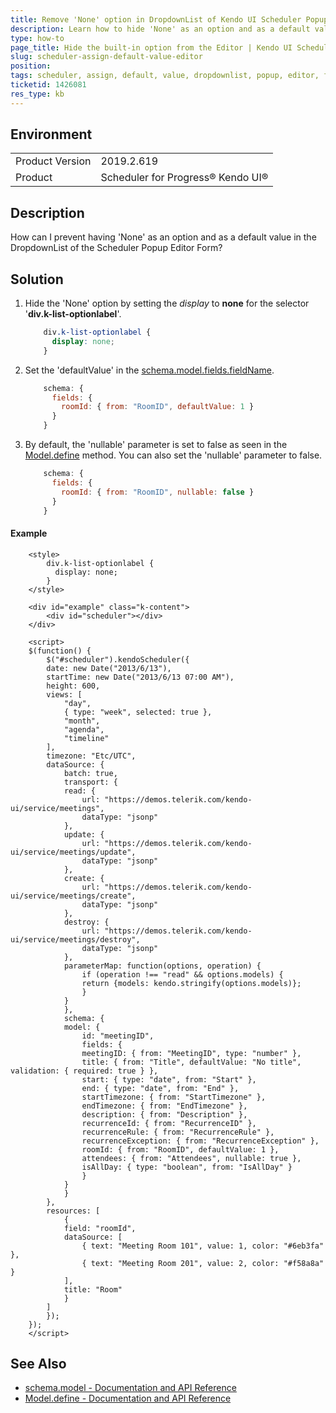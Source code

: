 ```yaml
---
title: Remove 'None' option in DropdownList of Kendo UI Scheduler Popup Editor
description: Learn how to hide 'None' as an option and as a default value in the DropdownList of the Popup Editor Form in the Kendo UI Scheduler.
type: how-to
page_title: Hide the built-in option from the Editor | Kendo UI Scheduler 
slug: scheduler-assign-default-value-editor
position: 
tags: scheduler, assign, default, value, dropdownlist, popup, editor, form, none, remove, hide, nullable, defaultvalue, schema, model
ticketid: 1426081
res_type: kb
---
```


## Environment
<table>
	<tbody>
		<tr>
			<td>Product Version</td>
			<td>2019.2.619</td>
		</tr>
		<tr>
			<td>Product</td>
			<td>Scheduler for Progress® Kendo UI®</td>
		</tr>
	</tbody>
</table>

## Description

How can I prevent having 'None' as an option and as a default value in the DropdownList of the Scheduler Popup Editor Form?

## Solution

1. Hide the 'None' option by setting the *display* to **none** for the selector '**div.k-list-optionlabel**'.

	```css
		div.k-list-optionlabel {
		  display: none;
		}
	```

1. Set the 'defaultValue' in the [schema.model.fields.fieldName](https://docs.telerik.com/kendo-ui/api/javascript/data/datasource/configuration/schema#schemamodel).

	```javascript
		schema: {
		  fields: {
		    roomId: { from: "RoomID", defaultValue: 1 }
		  }
		}
	```


1. By default, the 'nullable' parameter is set to false as seen in the [Model.define](https://docs.telerik.com/kendo-ui/api/javascript/data/model/methods/define) method. You can also set the 'nullable' parameter to false.

	```javascript
		schema: {
		  fields: {
		    roomId: { from: "RoomID", nullable: false }
		  }
		}
	```
#### Example

```dojo
	<style>
	    div.k-list-optionlabel {
	      display: none;
	    }
	</style>

	<div id="example" class="k-content">
	    <div id="scheduler"></div>
	</div>

	<script>
	$(function() {
	    $("#scheduler").kendoScheduler({
		date: new Date("2013/6/13"),
		startTime: new Date("2013/6/13 07:00 AM"),
		height: 600,
		views: [
		    "day",
		    { type: "week", selected: true },
		    "month",
		    "agenda",
		    "timeline"
		],
		timezone: "Etc/UTC",
		dataSource: {
		    batch: true,
		    transport: {
			read: {
			    url: "https://demos.telerik.com/kendo-ui/service/meetings",
			    dataType: "jsonp"
			},
			update: {
			    url: "https://demos.telerik.com/kendo-ui/service/meetings/update",
			    dataType: "jsonp"
			},
			create: {
			    url: "https://demos.telerik.com/kendo-ui/service/meetings/create",
			    dataType: "jsonp"
			},
			destroy: {
			    url: "https://demos.telerik.com/kendo-ui/service/meetings/destroy",
			    dataType: "jsonp"
			},
			parameterMap: function(options, operation) {
			    if (operation !== "read" && options.models) {
				return {models: kendo.stringify(options.models)};
			    }
			}
		    },
		    schema: {
			model: {
			    id: "meetingID",
			    fields: {
				meetingID: { from: "MeetingID", type: "number" },
				title: { from: "Title", defaultValue: "No title", validation: { required: true } },
				start: { type: "date", from: "Start" },
				end: { type: "date", from: "End" },
				startTimezone: { from: "StartTimezone" },
				endTimezone: { from: "EndTimezone" },
				description: { from: "Description" },
				recurrenceId: { from: "RecurrenceID" },
				recurrenceRule: { from: "RecurrenceRule" },
				recurrenceException: { from: "RecurrenceException" },
				roomId: { from: "RoomID", defaultValue: 1 },
				attendees: { from: "Attendees", nullable: true },
				isAllDay: { type: "boolean", from: "IsAllDay" }
			    }
			}
		    }
		},
		resources: [
		    {
			field: "roomId",
			dataSource: [
			    { text: "Meeting Room 101", value: 1, color: "#6eb3fa" },
			    { text: "Meeting Room 201", value: 2, color: "#f58a8a" }
			],
			title: "Room"
		    }
		] 
	    });
	});
	</script>
```

## See Also

- [schema.model - Documentation and API Reference](https://docs.telerik.com/kendo-ui/api/javascript/data/datasource/configuration/schema#schemamodel)
- [Model.define - Documentation and API Reference](https://docs.telerik.com/kendo-ui/api/javascript/data/model/methods/define)
